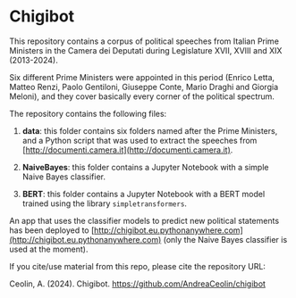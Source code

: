 # Chigibot

This repository contains a corpus of political speeches from Italian Prime Ministers in the Camera dei Deputati during Legislature XVII, XVIII and XIX (2013-2024). 

Six different Prime Ministers were appointed in this period (Enrico Letta, Matteo Renzi, Paolo Gentiloni, Giuseppe Conte, Mario Draghi and Giorgia Meloni), and they cover basically every corner of the political spectrum.

The repository contains the following files:

1. **data**: this folder contains six folders named after the Prime Ministers, and a Python script that was used to extract the speeches from [http://documenti.camera.it](http://documenti.camera.it). 

2. **NaiveBayes**: this folder contains a Jupyter Notebook with a simple Naive Bayes classifier.

3. **BERT**: this folder contains a Jupyter Notebook with a BERT model trained using the library `simpletransformers`.

An app that uses the classifier models to predict new political statements has been deployed to [http://chigibot.eu.pythonanywhere.com](http://chigibot.eu.pythonanywhere.com) (only the Naive Bayes classifier is used at the moment).

If you cite/use material from this repo, please cite the repository URL:

Ceolin, A. (2024). Chigibot. https://github.com/AndreaCeolin/chigibot
